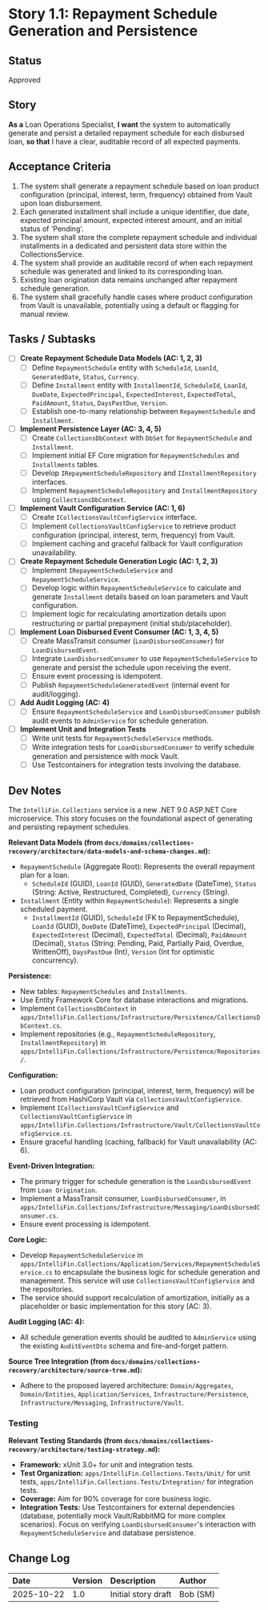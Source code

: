 # Story 1.1: Repayment Schedule Generation and Persistence

## Status
Approved

## Story
**As a** Loan Operations Specialist,
**I want** the system to automatically generate and persist a detailed repayment schedule for each disbursed loan,
**so that** I have a clear, auditable record of all expected payments.

## Acceptance Criteria
1. The system shall generate a repayment schedule based on loan product configuration (principal, interest, term, frequency) obtained from Vault upon loan disbursement.
2. Each generated installment shall include a unique identifier, due date, expected principal amount, expected interest amount, and an initial status of 'Pending'.
3. The system shall store the complete repayment schedule and individual installments in a dedicated and persistent data store within the CollectionsService.
4. The system shall provide an auditable record of when each repayment schedule was generated and linked to its corresponding loan.
5. Existing loan origination data remains unchanged after repayment schedule generation.
6. The system shall gracefully handle cases where product configuration from Vault is unavailable, potentially using a default or flagging for manual review.

## Tasks / Subtasks
- [ ] **Create Repayment Schedule Data Models (AC: 1, 2, 3)**
    - [ ] Define `RepaymentSchedule` entity with `ScheduleId`, `LoanId`, `GeneratedDate`, `Status`, `Currency`.
    - [ ] Define `Installment` entity with `InstallmentId`, `ScheduleId`, `LoanId`, `DueDate`, `ExpectedPrincipal`, `ExpectedInterest`, `ExpectedTotal`, `PaidAmount`, `Status`, `DaysPastDue`, `Version`.
    - [ ] Establish one-to-many relationship between `RepaymentSchedule` and `Installment`.
- [ ] **Implement Persistence Layer (AC: 3, 4, 5)**
    - [ ] Create `CollectionsDbContext` with `DbSet` for `RepaymentSchedule` and `Installment`.
    - [ ] Implement initial EF Core migration for `RepaymentSchedules` and `Installments` tables.
    - [ ] Develop `IRepaymentScheduleRepository` and `IInstallmentRepository` interfaces.
    - [ ] Implement `RepaymentScheduleRepository` and `InstallmentRepository` using `CollectionsDbContext`.
- [ ] **Implement Vault Configuration Service (AC: 1, 6)**
    - [ ] Create `ICollectionsVaultConfigService` interface.
    - [ ] Implement `CollectionsVaultConfigService` to retrieve product configuration (principal, interest, term, frequency) from Vault.
    - [ ] Implement caching and graceful fallback for Vault configuration unavailability.
- [ ] **Create Repayment Schedule Generation Logic (AC: 1, 2, 3)**
    - [ ] Implement `IRepaymentScheduleService` and `RepaymentScheduleService`.
    - [ ] Develop logic within `RepaymentScheduleService` to calculate and generate `Installment` details based on loan parameters and Vault configuration.
    - [ ] Implement logic for recalculating amortization details upon restructuring or partial prepayment (initial stub/placeholder).
- [ ] **Implement Loan Disbursed Event Consumer (AC: 1, 3, 4, 5)**
    - [ ] Create MassTransit consumer (`LoanDisbursedConsumer`) for `LoanDisbursedEvent`.
    - [ ] Integrate `LoanDisbursedConsumer` to use `RepaymentScheduleService` to generate and persist the schedule upon receiving the event.
    - [ ] Ensure event processing is idempotent.
    - [ ] Publish `RepaymentScheduleGeneratedEvent` (internal event for audit/logging).
- [ ] **Add Audit Logging (AC: 4)**
    - [ ] Ensure `RepaymentScheduleService` and `LoanDisbursedConsumer` publish audit events to `AdminService` for schedule generation.
- [ ] **Implement Unit and Integration Tests**
    - [ ] Write unit tests for `RepaymentScheduleService` methods.
    - [ ] Write integration tests for `LoanDisbursedConsumer` to verify schedule generation and persistence with mock Vault.
    - [ ] Use Testcontainers for integration tests involving the database.

## Dev Notes
The `IntelliFin.Collections` service is a new .NET 9.0 ASP.NET Core microservice. This story focuses on the foundational aspect of generating and persisting repayment schedules.

**Relevant Data Models (from `docs/domains/collections-recovery/architecture/data-models-and-schema-changes.md`):**
- `RepaymentSchedule` (Aggregate Root): Represents the overall repayment plan for a loan.
    - `ScheduleId` (GUID), `LoanId` (GUID), `GeneratedDate` (DateTime), `Status` (String: Active, Restructured, Completed), `Currency` (String).
- `Installment` (Entity within `RepaymentSchedule`): Represents a single scheduled payment.
    - `InstallmentId` (GUID), `ScheduleId` (FK to RepaymentSchedule), `LoanId` (GUID), `DueDate` (DateTime), `ExpectedPrincipal` (Decimal), `ExpectedInterest` (Decimal), `ExpectedTotal` (Decimal), `PaidAmount` (Decimal), `Status` (String: Pending, Paid, Partially Paid, Overdue, WrittenOff), `DaysPastDue` (Int), `Version` (Int for optimistic concurrency).

**Persistence:**
- New tables: `RepaymentSchedules` and `Installments`.
- Use Entity Framework Core for database interactions and migrations.
- Implement `CollectionsDbContext` in `apps/IntelliFin.Collections/Infrastructure/Persistence/CollectionsDbContext.cs`.
- Implement repositories (e.g., `RepaymentScheduleRepository`, `InstallmentRepository`) in `apps/IntelliFin.Collections/Infrastructure/Persistence/Repositories/`.

**Configuration:**
- Loan product configuration (principal, interest, term, frequency) will be retrieved from HashiCorp Vault via `CollectionsVaultConfigService`.
- Implement `ICollectionsVaultConfigService` and `CollectionsVaultConfigService` in `apps/IntelliFin.Collections/Infrastructure/Vault/CollectionsVaultConfigService.cs`.
- Ensure graceful handling (caching, fallback) for Vault unavailability (AC: 6).

**Event-Driven Integration:**
- The primary trigger for schedule generation is the `LoanDisbursedEvent` from `Loan Origination`.
- Implement a MassTransit consumer, `LoanDisbursedConsumer`, in `apps/IntelliFin.Collections/Infrastructure/Messaging/LoanDisbursedConsumer.cs`.
- Ensure event processing is idempotent.

**Core Logic:**
- Develop `RepaymentScheduleService` in `apps/IntelliFin.Collections/Application/Services/RepaymentScheduleService.cs` to encapsulate the business logic for schedule generation and management. This service will use `CollectionsVaultConfigService` and the repositories.
- The service should support recalculation of amortization, initially as a placeholder or basic implementation for this story (AC: 3).

**Audit Logging (AC: 4):**
- All schedule generation events should be audited to `AdminService` using the existing `AuditEventDto` schema and fire-and-forget pattern.

**Source Tree Integration (from `docs/domains/collections-recovery/architecture/source-tree.md`):**
- Adhere to the proposed layered architecture: `Domain/Aggregates`, `Domain/Entities`, `Application/Services`, `Infrastructure/Persistence`, `Infrastructure/Messaging`, `Infrastructure/Vault`.

### Testing
**Relevant Testing Standards (from `docs/domains/collections-recovery/architecture/testing-strategy.md`):**
- **Framework:** xUnit 3.0+ for unit and integration tests.
- **Test Organization:** `apps/IntelliFin.Collections.Tests/Unit/` for unit tests, `apps/IntelliFin.Collections.Tests/Integration/` for integration tests.
- **Coverage:** Aim for 90% coverage for core business logic.
- **Integration Tests:** Use Testcontainers for external dependencies (database, potentially mock Vault/RabbitMQ for more complex scenarios). Focus on verifying `LoanDisbursedConsumer`'s interaction with `RepaymentScheduleService` and database persistence.

## Change Log
| Date       | Version | Description              | Author        |
| :--------- | :------ | :----------------------- | :------------ |
| 2025-10-22 | 1.0     | Initial story draft      | Bob (SM)      |
